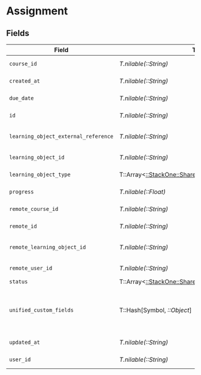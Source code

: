 # Assignment


## Fields

| Field                                                                                                 | Type                                                                                                  | Required                                                                                              | Description                                                                                           | Example                                                                                               |
| ----------------------------------------------------------------------------------------------------- | ----------------------------------------------------------------------------------------------------- | ----------------------------------------------------------------------------------------------------- | ----------------------------------------------------------------------------------------------------- | ----------------------------------------------------------------------------------------------------- |
| `course_id`                                                                                           | *T.nilable(::String)*                                                                                 | :heavy_minus_sign:                                                                                    | The course ID associated with this assignment                                                         | 16873-ENG-1                                                                                           |
| `created_at`                                                                                          | *T.nilable(::String)*                                                                                 | :heavy_minus_sign:                                                                                    | The date the assignment was created                                                                   | 2021-07-21T14:00:00.000Z                                                                              |
| `due_date`                                                                                            | *T.nilable(::String)*                                                                                 | :heavy_minus_sign:                                                                                    | The date the assignment is due to be completed                                                        | 2021-07-21T14:00:00.000Z                                                                              |
| `id`                                                                                                  | *T.nilable(::String)*                                                                                 | :heavy_minus_sign:                                                                                    | The ID associated with this assignment                                                                | 123456                                                                                                |
| `learning_object_external_reference`                                                                  | *T.nilable(::String)*                                                                                 | :heavy_minus_sign:                                                                                    | The learning_object_external_reference associated with this assignment                                | e3gd34-23tr21-er234-345er56                                                                           |
| `learning_object_id`                                                                                  | *T.nilable(::String)*                                                                                 | :heavy_minus_sign:                                                                                    | The learning_object_id associated with this assignment                                                | e3gd34-23tr21-er234-345er56                                                                           |
| `learning_object_type`                                                                                | T::Array<[::StackOne::Shared::LearningObjectTypeEnum](../../models/shared/learningobjecttypeenum.md)> | :heavy_minus_sign:                                                                                    | The learning object type of the assignment                                                            |                                                                                                       |
| `progress`                                                                                            | *T.nilable(::Float)*                                                                                  | :heavy_minus_sign:                                                                                    | The progress associated with this assigment                                                           | 40                                                                                                    |
| `remote_course_id`                                                                                    | *T.nilable(::String)*                                                                                 | :heavy_minus_sign:                                                                                    | Provider's unique identifier of the course related to the assignment                                  | e3cb75bf-aa84-466e-a6c1-b8322b257a48                                                                  |
| `remote_id`                                                                                           | *T.nilable(::String)*                                                                                 | :heavy_minus_sign:                                                                                    | Provider's unique identifier                                                                          | 8187e5da-dc77-475e-9949-af0f1fa4e4e3                                                                  |
| `remote_learning_object_id`                                                                           | *T.nilable(::String)*                                                                                 | :heavy_minus_sign:                                                                                    | Provider's unique identifier of the learning object related to the assignment                         | e3cb55bf-aa84-466e-a6c1-b8302b257a49                                                                  |
| `remote_user_id`                                                                                      | *T.nilable(::String)*                                                                                 | :heavy_minus_sign:                                                                                    | Provider's unique identifier of the user related to the assignment                                    | e3cb75bf-aa84-466e-a6c1-b8322b257a48                                                                  |
| `status`                                                                                              | T::Array<[::StackOne::Shared::AssignmentStatusEnum](../../models/shared/assignmentstatusenum.md)>     | :heavy_minus_sign:                                                                                    | The status of the assignment                                                                          |                                                                                                       |
| `unified_custom_fields`                                                                               | T::Hash[Symbol, *::Object*]                                                                           | :heavy_minus_sign:                                                                                    | Custom Unified Fields configured in your StackOne project                                             | {<br/>"my_project_custom_field_1": "REF-1236",<br/>"my_project_custom_field_2": "some other value"<br/>} |
| `updated_at`                                                                                          | *T.nilable(::String)*                                                                                 | :heavy_minus_sign:                                                                                    | The date the assignment was last updated                                                              | 2021-07-21T14:00:00.000Z                                                                              |
| `user_id`                                                                                             | *T.nilable(::String)*                                                                                 | :heavy_minus_sign:                                                                                    | The user ID associated with this assignment                                                           | c28xyrc55866bvuv                                                                                      |